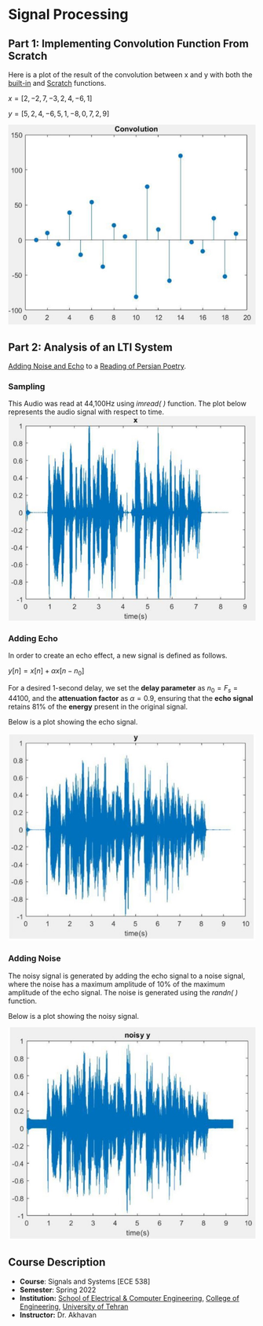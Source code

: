 # Signal Processing
## Part 1: Implementing Convolution Function From Scratch
Here is a plot of the result of the convolution between x and y with both the [built-in](./src/Conv.m) and [Scratch](./src/Convolution.m) functions.

$x = [2,-2,7,-3,2,4,-6,1]$

$y = [5,2,4,-6,5,1,-8,0,7,2,9]$

<img src="./doc/conv.jpg" >

## Part 2: Analysis of an LTI System
[Adding Noise and Echo](./src/Audio.m) to a [Reading of Persian Poetry](./src/my_sound.wav).
### Sampling
This Audio was read at 44,100Hz using *imread( )* function.
The plot below represents the audio signal with respect to time.
<img src="./doc/sound.jpg">
### Adding Echo
In order to create an echo effect, a new signal is defined as follows.

$y[n] = x[n] + \alpha x[n-n_0]$

For a desired 1-second delay, we set the **delay parameter** as $n_0 = F_s = 44100$, and the **attenuation factor** as $\alpha = 0.9$, ensuring that the **echo signal** retains 81% of the **energy** present in the original signal.

Below is a plot showing the echo signal.

<img src="./doc/y.jpg" >

### Adding Noise
The noisy signal is generated by adding the echo signal to a noise signal, where the noise has a maximum amplitude of 10% of the maximum amplitude of the echo signal. 
The noise is generated using the *randn( )* function.

Below is a plot showing the noisy signal.

<img src="./doc/noisy_y.jpg" >

## Course Description
- **Course**: Signals and Systems [ECE 538]
- **Semester**: Spring 2022
- **Institution:** [School of Electrical & Computer Engineering](https://ece.ut.ac.ir/en/), [College of Engineering](https://eng.ut.ac.ir/en), [University of Tehran](https://ut.ac.ir/en)
- **Instructor:** Dr. Akhavan

